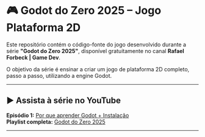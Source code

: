 # 🎮 Godot do Zero 2025 – Jogo Plataforma 2D

Este repositório contém o código-fonte do jogo desenvolvido durante a série **"Godot do Zero 2025"**, disponível gratuitamente no canal **Rafael Forbeck | Game Dev**.

O objetivo da série é ensinar a criar um jogo de plataforma 2D completo, passo a passo, utilizando a engine Godot.

---

## ▶️ Assista à série no YouTube

**Episódio 1:** [Por que aprender Godot + Instalação](https://youtu.be/O7R87B_xCs8)  
**Playlist completa:** [Godot do Zero 2025](https://youtube.com/playlist?list=PLNlPErl_v81vNINVVotsh0nYBBSp4LEgY&si=cplZs_KkWZ1OGZvT)

---
